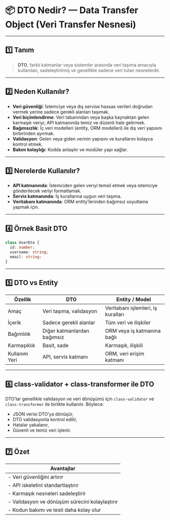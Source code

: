 
# 📦 DTO Nedir? — Data Transfer Object (Veri Transfer Nesnesi)

---

## 1️⃣ Tanım

> **DTO**, farklı katmanlar veya sistemler arasında veri taşıma amacıyla kullanılan, sadeleştirilmiş ve genellikle sadece veri tutan nesnelerdir.

---

## 2️⃣ Neden Kullanılır?

- **Veri güvenliği**: İstemciye veya dış servise hassas verileri doğrudan vermek yerine sadece gerekli alanları taşımak.
- **Veri biçimlendirme**: Veri tabanından veya başka kaynaktan gelen karmaşık veriyi, API katmanında temiz ve düzenli hale getirmek.
- **Bağımsızlık**: İç veri modelleri (entity, ORM modelleri) ile dış veri yapısını birbirinden ayırmak.
- **Validasyon**: Gelen veya giden verinin yapısını ve kurallarını kolayca kontrol etmek.
- **Bakım kolaylığı**: Kodda anlaşılır ve modüler yapı sağlar.

---

## 3️⃣ Nerelerde Kullanılır?

- **API katmanında**: İstemciden gelen veriyi temsil etmek veya istemciye gönderilecek veriyi formatlamak.
- **Servis katmanında**: İş kurallarına uygun veri taşıma.
- **Veritabanı katmanında**: ORM entity’lerinden bağımsız soyutlama yapmak için.

---

## 4️⃣ Örnek Basit DTO

```ts
class UserDto {
  id: number;
  username: string;
  email: string;
}
```

---

## 5️⃣ DTO vs Entity

|Özellik|DTO|Entity / Model|
|---|---|---|
|Amaç|Veri taşıma, validasyon|Veritabanı işlemleri, iş kuralları|
|İçerik|Sadece gerekli alanlar|Tüm veri ve ilişkiler|
|Bağımlılık|Diğer katmanlardan bağımsız|ORM veya iş katmanına bağlı|
|Karmaşıklık|Basit, sade|Karmaşık, ilişkili|
|Kullanım Yeri|API, servis katmanı|ORM, veri erişim katmanı|

---

## 6️⃣ class-validator + class-transformer ile DTO

DTO’lar genellikle validasyon ve veri dönüşümü için `class-validator` ve `class-transformer` ile birlikte kullanılır. Böylece:

- JSON verisi DTO’ya dönüşür,
- DTO validasyonla kontrol edilir,
- Hatalar yakalanır,
- Güvenli ve temiz veri işlenir.

---

## 7️⃣ Özet

|Avantajlar|
|---|
|- Veri güvenliğini artırır|
|- API iskeletini standartlaştırır|
|- Karmaşık nesneleri sadeleştirir|
|- Validasyon ve dönüşüm sürecini kolaylaştırır|
|- Kodun bakımı ve testi daha kolay olur|
